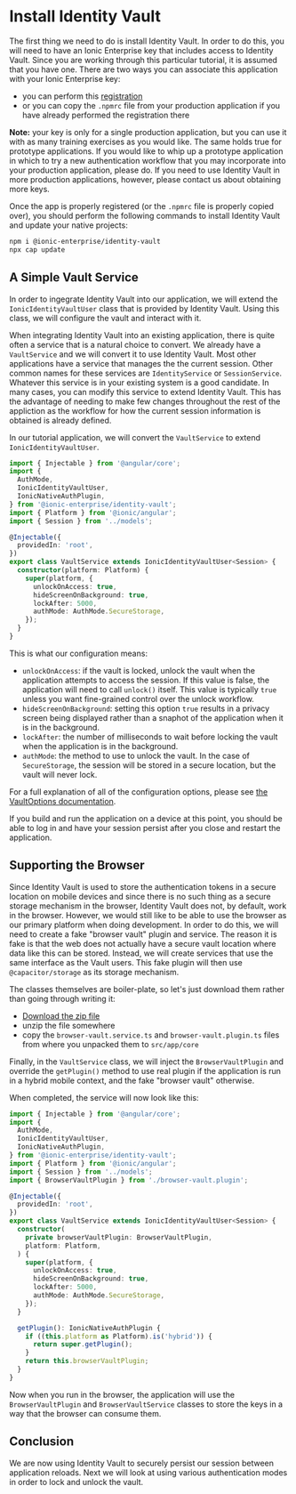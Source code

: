 # Install Identity Vault

The first thing we need to do is install Identity Vault. In order to do this, you will need to have an Ionic Enterprise key that includes access to Identity Vault. Since you are working through this particular tutorial, it is assumed that you have one. There are two ways you can associate this application with your Ionic Enterprise key:

- you can perform this <a href="https://ionic.io/docs/premier-plugins/setup" target="_blank">registration</a>
- or you can copy the `.npmrc` file from your production application if you have already performed the registration there

**Note:** your key is only for a single production application, but you can use it with as many training exercises as you would like. The same holds true for prototype applications. If you would like to whip up a prototype application in which to try a new authentication workflow that you may incorporate into your production application, please do. If you need to use Identity Vault in more production applications, however, please contact us about obtaining more keys.

Once the app is properly registered (or the `.npmrc` file is properly copied over), you should perform the following commands to install Identity Vault and update your native projects:

```bash
npm i @ionic-enterprise/identity-vault
npx cap update
```

## A Simple Vault Service

In order to ingegrate Identity Vault into our application, we will extend the `IonicIdentityVaultUser` class that is provided by Identity Vault. Using this class, we will configure the vault and interact with it.

When integrating Identity Vault into an existing application, there is quite often a service that is a natural choice to convert. We already have a `VaultService` and we will convert it to use Identity Vault. Most other applications have a service that manages the the current session. Other common names for these services are `IdentityService` or `SessionService`. Whatever this service is in your existing system is a good candidate. In many cases, you can modify this service to extend Identity Vault. This has the advantage of needing to make few changes throughout the rest of the appliction as the workflow for how the current session information is obtained is already defined.

In our tutorial application, we will convert the `VaultService` to extend `IonicIdentityVaultUser`.

```TypeScript
import { Injectable } from '@angular/core';
import {
  AuthMode,
  IonicIdentityVaultUser,
  IonicNativeAuthPlugin,
} from '@ionic-enterprise/identity-vault';
import { Platform } from '@ionic/angular';
import { Session } from '../models';

@Injectable({
  providedIn: 'root',
})
export class VaultService extends IonicIdentityVaultUser<Session> {
  constructor(platform: Platform) {
    super(platform, {
      unlockOnAccess: true,
      hideScreenOnBackground: true,
      lockAfter: 5000,
      authMode: AuthMode.SecureStorage,
    });
  }
}
```

This is what our configuration means:

- `unlockOnAccess`: if the vault is locked, unlock the vault when the application attempts to access the session. If this value is false, the application will need to call `unlock()` itself. This value is typically `true` unless you want fine-grained control over the unlock workflow.
- `hideScreenOnBackground`: setting this option `true` results in a privacy screen being displayed rather than a snaphot of the application when it is in the background.
- `lockAfter`: the number of milliseconds to wait before locking the vault when the application is in the background.
- `authMode`: the method to use to unlock the vault. In the case of `SecureStorage`, the session will be stored in a secure location, but the vault will never lock.

For a full explanation of all of the configuration options, please see <a href="https://ionic.io/docs/identity-vault/api#vaultoptions" target="_blank">the VaultOptions documentation</a>.

If you build and run the application on a device at this point, you should be able to log in and have your session persist after you close and restart the application.

## Supporting the Browser

Since Identity Vault is used to store the authentication tokens in a secure location on mobile devices and since there is no such thing as a secure storage mechanism in the browser, Identity Vault does not, by default, work in the browser. However, we would still like to be able to use the browser as our primary platform when doing development. In order to do this, we will need to create a fake "browser vault" plugin and service. The reason it is fake is that the web does not actually have a secure vault location where data like this can be stored. Instead, we will create services that use the same interface as the Vault users. This fake plugin will then use `@capacitor/storage` as its storage mechanism.

The classes themselves are boiler-plate, so let's just download them rather than going through writing it:

- <a download href="/assets/packages/ionic-angular/browser-vault.zip">Download the zip file</a>
- unzip the file somewhere
- copy the `browser-vault.service.ts` and `browser-vault.plugin.ts` files from where you unpacked them to `src/app/core`

Finally, in the `VaultService` class, we will inject the `BrowserVaultPlugin` and override the `getPlugin()` method to use real plugin if the application is run in a hybrid mobile context, and the fake "browser vault" otherwise.

When completed, the service will now look like this:

```TypeScript
import { Injectable } from '@angular/core';
import {
  AuthMode,
  IonicIdentityVaultUser,
  IonicNativeAuthPlugin,
} from '@ionic-enterprise/identity-vault';
import { Platform } from '@ionic/angular';
import { Session } from '../models';
import { BrowserVaultPlugin } from './browser-vault.plugin';

@Injectable({
  providedIn: 'root',
})
export class VaultService extends IonicIdentityVaultUser<Session> {
  constructor(
    private browserVaultPlugin: BrowserVaultPlugin,
    platform: Platform,
  ) {
    super(platform, {
      unlockOnAccess: true,
      hideScreenOnBackground: true,
      lockAfter: 5000,
      authMode: AuthMode.SecureStorage,
    });
  }

  getPlugin(): IonicNativeAuthPlugin {
    if ((this.platform as Platform).is('hybrid')) {
      return super.getPlugin();
    }
    return this.browserVaultPlugin;
  }
}
```

Now when you run in the browser, the application will use the `BrowserVaultPlugin` and `BrowserVaultService` classes to store the keys in a way that the browser can consume them.

## Conclusion

We are now using Identity Vault to securely persist our session between application reloads. Next we will look at using various authentication modes in order to lock and unlock the vault.
